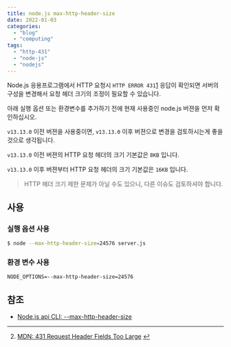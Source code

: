 ```yaml
---
title: node.js max-http-header-size
date: 2022-01-03
categories: 
  - "blog"
  - "computing"
tags: 
  - "http-431"
  - "node-js"
  - "nodejs"
---    
```


Node.js 응용프로그램에서 HTTP 요청시 `HTTP ERROR 431`[1](#fn-8592-http-error-431 "각주를 읽습니다.") 응답이 확인되면 서버의 구성을 변경해서 요청 헤더 크기의 조정이 필요할 수 있습니다.

아래 실행 옵션 또는 환경변수를 추가하기 전에 현재 사용중인 node.js 버젼을 먼저 확인하십시오.

`v13.13.0` 이전 버젼을 사용중이면, `v13.13.0` 이후 버젼으로 변경을 검토하시는게 좋을 것으로 생각됩니다.

`v13.13.0` 이전 버젼의 HTTP 요청 헤더의 크기 기본값은 `8KB` 입니다.

`v13.13.0` 이후 버젼부터 HTTP 요청 헤더의 크기 기본값은 `16KB` 입니다.

> HTTP 헤더 크기 제한 문제가 아닐 수도 있으니, 다른 이슈도 검토하셔야 합니다.

## 사용

### 실행 옵션 사용

```bash
$ node --max-http-header-size=24576 server.js
```

### 환경 변수 사용

```plaintext
NODE_OPTIONS=--max-http-header-size=24576
```

## 참조

- [Node.js api CLI: --max-http-header-size](https://nodejs.org/api/cli.html#--max-http-header-sizesize)

* * *

2. [MDN: 431 Request Header Fields Too Large](https://developer.mozilla.org/ko/docs/Web/HTTP/Status/431) [↩](#fnref-8592-http-error-431 "메인 콘텐츠로 돌아갑니다.")
